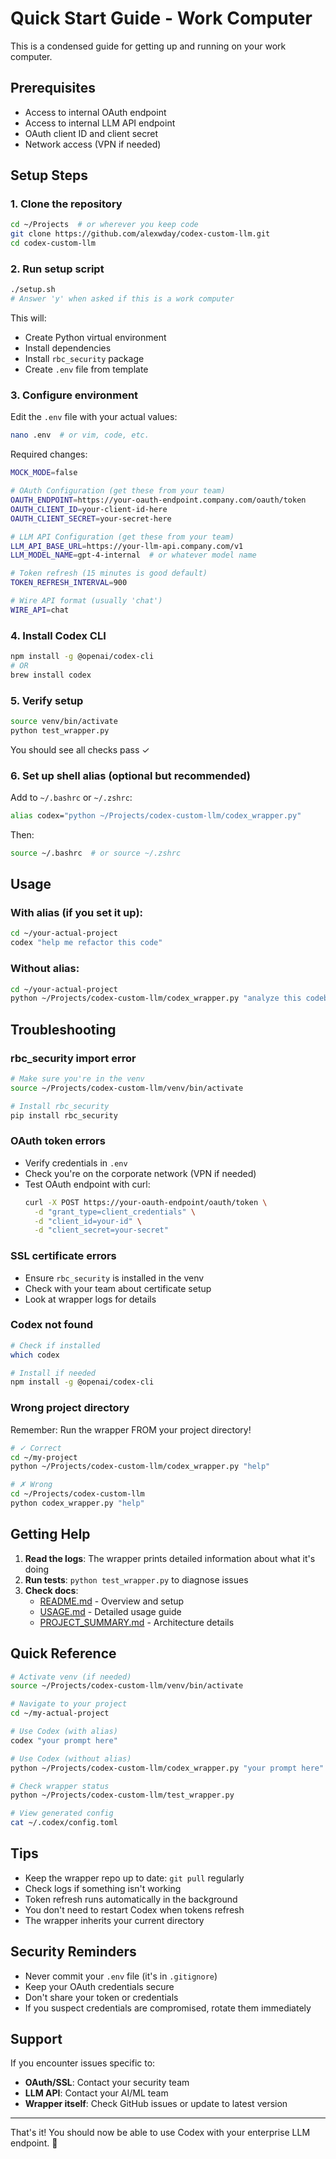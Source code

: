 # Quick Start Guide - Work Computer

This is a condensed guide for getting up and running on your work computer.

## Prerequisites

- Access to internal OAuth endpoint
- Access to internal LLM API endpoint
- OAuth client ID and client secret
- Network access (VPN if needed)

## Setup Steps

### 1. Clone the repository
```bash
cd ~/Projects  # or wherever you keep code
git clone https://github.com/alexwday/codex-custom-llm.git
cd codex-custom-llm
```

### 2. Run setup script
```bash
./setup.sh
# Answer 'y' when asked if this is a work computer
```

This will:
- Create Python virtual environment
- Install dependencies
- Install `rbc_security` package
- Create `.env` file from template

### 3. Configure environment

Edit the `.env` file with your actual values:

```bash
nano .env  # or vim, code, etc.
```

Required changes:
```bash
MOCK_MODE=false

# OAuth Configuration (get these from your team)
OAUTH_ENDPOINT=https://your-oauth-endpoint.company.com/oauth/token
OAUTH_CLIENT_ID=your-client-id-here
OAUTH_CLIENT_SECRET=your-secret-here

# LLM API Configuration (get these from your team)
LLM_API_BASE_URL=https://your-llm-api.company.com/v1
LLM_MODEL_NAME=gpt-4-internal  # or whatever model name

# Token refresh (15 minutes is good default)
TOKEN_REFRESH_INTERVAL=900

# Wire API format (usually 'chat')
WIRE_API=chat
```

### 4. Install Codex CLI

```bash
npm install -g @openai/codex-cli
# OR
brew install codex
```

### 5. Verify setup

```bash
source venv/bin/activate
python test_wrapper.py
```

You should see all checks pass ✓

### 6. Set up shell alias (optional but recommended)

Add to `~/.bashrc` or `~/.zshrc`:
```bash
alias codex="python ~/Projects/codex-custom-llm/codex_wrapper.py"
```

Then:
```bash
source ~/.bashrc  # or source ~/.zshrc
```

## Usage

### With alias (if you set it up):
```bash
cd ~/your-actual-project
codex "help me refactor this code"
```

### Without alias:
```bash
cd ~/your-actual-project
python ~/Projects/codex-custom-llm/codex_wrapper.py "analyze this codebase"
```

## Troubleshooting

### rbc_security import error
```bash
# Make sure you're in the venv
source ~/Projects/codex-custom-llm/venv/bin/activate

# Install rbc_security
pip install rbc_security
```

### OAuth token errors
- Verify credentials in `.env`
- Check you're on the corporate network (VPN if needed)
- Test OAuth endpoint with curl:
  ```bash
  curl -X POST https://your-oauth-endpoint/oauth/token \
    -d "grant_type=client_credentials" \
    -d "client_id=your-id" \
    -d "client_secret=your-secret"
  ```

### SSL certificate errors
- Ensure `rbc_security` is installed in the venv
- Check with your team about certificate setup
- Look at wrapper logs for details

### Codex not found
```bash
# Check if installed
which codex

# Install if needed
npm install -g @openai/codex-cli
```

### Wrong project directory
Remember: Run the wrapper FROM your project directory!
```bash
# ✓ Correct
cd ~/my-project
python ~/Projects/codex-custom-llm/codex_wrapper.py "help"

# ✗ Wrong
cd ~/Projects/codex-custom-llm
python codex_wrapper.py "help"
```

## Getting Help

1. **Read the logs**: The wrapper prints detailed information about what it's doing
2. **Run tests**: `python test_wrapper.py` to diagnose issues
3. **Check docs**:
   - [README.md](README.md) - Overview and setup
   - [USAGE.md](USAGE.md) - Detailed usage guide
   - [PROJECT_SUMMARY.md](PROJECT_SUMMARY.md) - Architecture details

## Quick Reference

```bash
# Activate venv (if needed)
source ~/Projects/codex-custom-llm/venv/bin/activate

# Navigate to your project
cd ~/my-actual-project

# Use Codex (with alias)
codex "your prompt here"

# Use Codex (without alias)
python ~/Projects/codex-custom-llm/codex_wrapper.py "your prompt here"

# Check wrapper status
python ~/Projects/codex-custom-llm/test_wrapper.py

# View generated config
cat ~/.codex/config.toml
```

## Tips

- Keep the wrapper repo up to date: `git pull` regularly
- Check logs if something isn't working
- Token refresh runs automatically in the background
- You don't need to restart Codex when tokens refresh
- The wrapper inherits your current directory

## Security Reminders

- Never commit your `.env` file (it's in `.gitignore`)
- Keep your OAuth credentials secure
- Don't share your token or credentials
- If you suspect credentials are compromised, rotate them immediately

## Support

If you encounter issues specific to:
- **OAuth/SSL**: Contact your security team
- **LLM API**: Contact your AI/ML team
- **Wrapper itself**: Check GitHub issues or update to latest version

---

That's it! You should now be able to use Codex with your enterprise LLM endpoint. 🚀
